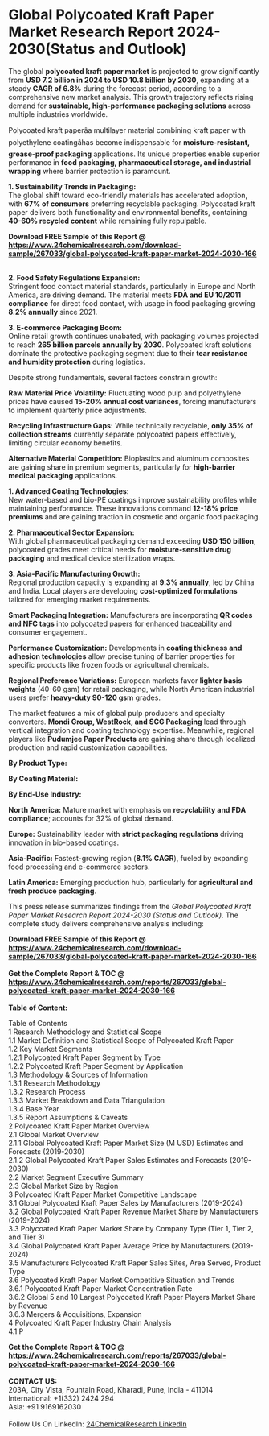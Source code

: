 <h1>Global Polycoated Kraft Paper Market Research Report 2024-2030(Status and Outlook)</h1><p>The global <strong>polycoated kraft paper market</strong> is projected to grow significantly from <strong>USD 7.2 billion in 2024 to USD 10.8 billion by 2030</strong>, expanding at a steady <strong>CAGR of 6.8%</strong> during the forecast period, according to a comprehensive new market analysis. This growth trajectory reflects rising demand for <strong>sustainable, high-performance packaging solutions</strong> across multiple industries worldwide.</p><p>Polycoated kraft paperâa multilayer material combining kraft paper with polyethylene coatingâhas become indispensable for <strong>moisture-resistant, grease-proof packaging</strong> applications. Its unique properties enable superior performance in <strong>food packaging, pharmaceutical storage, and industrial wrapping</strong> where barrier protection is paramount.</p><p><strong>1. Sustainability Trends in Packaging:</strong><br>
The global shift toward eco-friendly materials has accelerated adoption, with <strong>67% of consumers</strong> preferring recyclable packaging. Polycoated kraft paper delivers both functionality and environmental benefits, containing <strong>40-60% recycled content</strong> while remaining fully repulpable.</p><div><b>Download FREE Sample of this Report @ 
            <a href="https://www.24chemicalresearch.com/download-sample/267033/global-polycoated-kraft-paper-market-2024-2030-166">
            https://www.24chemicalresearch.com/download-sample/267033/global-polycoated-kraft-paper-market-2024-2030-166</a></b></div><br><p><strong>2. Food Safety Regulations Expansion:</strong><br>
Stringent food contact material standards, particularly in Europe and North America, are driving demand. The material meets <strong>FDA and EU 10/2011 compliance</strong> for direct food contact, with usage in food packaging growing <strong>8.2% annually</strong> since 2021.</p><p><strong>3. E-commerce Packaging Boom:</strong><br>
Online retail growth continues unabated, with packaging volumes projected to reach <strong>265 billion parcels annually by 2030</strong>. Polycoated kraft solutions dominate the protective packaging segment due to their <strong>tear resistance and humidity protection</strong> during logistics.</p><p>Despite strong fundamentals, several factors constrain growth:</p><p><strong>Raw Material Price Volatility:</strong> Fluctuating wood pulp and polyethylene prices have caused <strong>15-20% annual cost variances</strong>, forcing manufacturers to implement quarterly price adjustments.</p><p><strong>Recycling Infrastructure Gaps:</strong> While technically recyclable, <strong>only 35% of collection streams</strong> currently separate polycoated papers effectively, limiting circular economy benefits.</p><p><strong>Alternative Material Competition:</strong> Bioplastics and aluminum composites are gaining share in premium segments, particularly for <strong>high-barrier medical packaging</strong> applications.</p><p><strong>1. Advanced Coating Technologies:</strong><br>
New water-based and bio-PE coatings improve sustainability profiles while maintaining performance. These innovations command <strong>12-18% price premiums</strong> and are gaining traction in cosmetic and organic food packaging.</p><p><strong>2. Pharmaceutical Sector Expansion:</strong><br>
With global pharmaceutical packaging demand exceeding <strong>USD 150 billion</strong>, polycoated grades meet critical needs for <strong>moisture-sensitive drug packaging</strong> and medical device sterilization wraps.</p><p><strong>3. Asia-Pacific Manufacturing Growth:</strong><br>
Regional production capacity is expanding at <strong>9.3% annually</strong>, led by China and India. Local players are developing <strong>cost-optimized formulations</strong> tailored for emerging market requirements.</p><p><strong>Smart Packaging Integration:</strong> Manufacturers are incorporating <strong>QR codes and NFC tags</strong> into polycoated papers for enhanced traceability and consumer engagement.</p><p><strong>Performance Customization:</strong> Developments in <strong>coating thickness and adhesion technologies</strong> allow precise tuning of barrier properties for specific products like frozen foods or agricultural chemicals.</p><p><strong>Regional Preference Variations:</strong> European markets favor <strong>lighter basis weights</strong> (40-60 gsm) for retail packaging, while North American industrial users prefer <strong>heavy-duty 90-120 gsm</strong> grades.</p><p>The market features a mix of global pulp producers and specialty converters. <strong>Mondi Group, WestRock, and SCG Packaging</strong> lead through vertical integration and coating technology expertise. Meanwhile, regional players like <strong>Pudumjee Paper Products</strong> are gaining share through localized production and rapid customization capabilities.</p><p><strong>By Product Type:</strong></p><p><strong>By Coating Material:</strong></p><p><strong>By End-Use Industry:</strong></p><p><strong>North America:</strong> Mature market with emphasis on <strong>recyclability and FDA compliance</strong>; accounts for 32% of global demand.</p><p><strong>Europe:</strong> Sustainability leader with <strong>strict packaging regulations</strong> driving innovation in bio-based coatings.</p><p><strong>Asia-Pacific:</strong> Fastest-growing region (<strong>8.1% CAGR</strong>), fueled by expanding food processing and e-commerce sectors.</p><p><strong>Latin America:</strong> Emerging production hub, particularly for <strong>agricultural and fresh produce packaging</strong>.</p><p>This press release summarizes findings from the <em>Global Polycoated Kraft Paper Market Research Report 2024-2030 (Status and Outlook)</em>. The complete study delivers comprehensive analysis including:</p><div><b>Download FREE Sample of this Report @ 
            <a href="https://www.24chemicalresearch.com/download-sample/267033/global-polycoated-kraft-paper-market-2024-2030-166">
            https://www.24chemicalresearch.com/download-sample/267033/global-polycoated-kraft-paper-market-2024-2030-166</a></b></div><br><div><b>Get the Complete Report & TOC @ 
            <a href="https://www.24chemicalresearch.com/reports/267033/global-polycoated-kraft-paper-market-2024-2030-166">
            https://www.24chemicalresearch.com/reports/267033/global-polycoated-kraft-paper-market-2024-2030-166</a></b></div><br>
            <b>Table of Content:</b><p>Table of Contents<br />
1 Research Methodology and Statistical Scope<br />
1.1 Market Definition and Statistical Scope of Polycoated Kraft Paper<br />
1.2 Key Market Segments<br />
1.2.1 Polycoated Kraft Paper Segment by Type<br />
1.2.2 Polycoated Kraft Paper Segment by Application<br />
1.3 Methodology & Sources of Information<br />
1.3.1 Research Methodology<br />
1.3.2 Research Process<br />
1.3.3 Market Breakdown and Data Triangulation<br />
1.3.4 Base Year<br />
1.3.5 Report Assumptions & Caveats<br />
2 Polycoated Kraft Paper Market Overview<br />
2.1 Global Market Overview<br />
2.1.1 Global Polycoated Kraft Paper Market Size (M USD) Estimates and Forecasts (2019-2030)<br />
2.1.2 Global Polycoated Kraft Paper Sales Estimates and Forecasts (2019-2030)<br />
2.2 Market Segment Executive Summary<br />
2.3 Global Market Size by Region<br />
3 Polycoated Kraft Paper Market Competitive Landscape<br />
3.1 Global Polycoated Kraft Paper Sales by Manufacturers (2019-2024)<br />
3.2 Global Polycoated Kraft Paper Revenue Market Share by Manufacturers (2019-2024)<br />
3.3 Polycoated Kraft Paper Market Share by Company Type (Tier 1, Tier 2, and Tier 3)<br />
3.4 Global Polycoated Kraft Paper Average Price by Manufacturers (2019-2024)<br />
3.5 Manufacturers Polycoated Kraft Paper Sales Sites, Area Served, Product Type<br />
3.6 Polycoated Kraft Paper Market Competitive Situation and Trends<br />
3.6.1 Polycoated Kraft Paper Market Concentration Rate<br />
3.6.2 Global 5 and 10 Largest Polycoated Kraft Paper Players Market Share by Revenue<br />
3.6.3 Mergers & Acquisitions, Expansion<br />
4 Polycoated Kraft Paper Industry Chain Analysis<br />
4.1 P</p><div><b>Get the Complete Report & TOC @ 
            <a href="https://www.24chemicalresearch.com/reports/267033/global-polycoated-kraft-paper-market-2024-2030-166">
            https://www.24chemicalresearch.com/reports/267033/global-polycoated-kraft-paper-market-2024-2030-166</a></b></div><br><b>CONTACT US:</b><br>
            203A, City Vista, Fountain Road, Kharadi, Pune, India - 411014<br>
            International: +1(332) 2424 294<br>
            Asia: +91 9169162030 <br><br>
            Follow Us On LinkedIn: <a href="https://www.linkedin.com/company/24chemicalresearch/">24ChemicalResearch LinkedIn</a>
